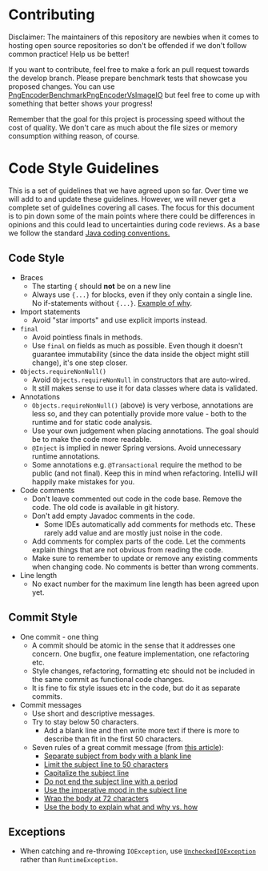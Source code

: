 

# Contributing

Disclaimer: The maintainers of this repository are newbies when it comes to hosting open source repositories so don't be offended if we don't follow common practice! Help us be better!


If you want to contribute, feel free to make a fork an pull request towards the develop branch. Please prepare benchmark tests that showcase you proposed changes. You can use [PngEncoderBenchmarkPngEncoderVsImageIO](https://github.com/pngencoder/pngencoder/blob/develop/src/test/java/com/pngencoder/PngEncoderBenchmarkPngEncoderVsImageIO.java) but feel free to come up with something that better shows your progress!

Remember that the goal for this project is processing speed without the cost of quality. We don't care as much about the file sizes or memory consumption withing reason, of course.





# Code Style Guidelines

This is a set of guidelines that we have agreed upon so far. Over time we will add to and update these guidelines. However, we will never get a complete set of guidelines covering all cases. The focus for this document is to pin down some of the main points where there could be differences in opinions and this could lead to uncertainties during code reviews. As a base we follow the standard [Java coding conventions.](https://www.oracle.com/technetwork/java/codeconventions-150003.pdf)

## Code Style
* Braces
  * The starting `{` should **not** be on a new line
  * Always use `{...}` for blocks, even if they only contain a single line.
  No if-statements without `{...}`. [Example of why](https://www.imperialviolet.org/2014/02/22/applebug.html).
* Import statements
  * Avoid "star imports" and use explicit imports instead.
* `final`
  * Avoid pointless finals in methods.
  * Use `final` on fields as much as possible. Even though it doesn't guarantee immutability (since the data inside the object might still change), it's one step closer.
* `Objects.requireNonNull()`
  * Avoid `Objects.requireNonNull` in constructors that are auto-wired.
  * It still makes sense to use it for data classes where data is validated.
* Annotations
  * `Objects.requireNonNull()` (above) is very verbose, annotations are less so, and they can potentially provide more value - both to the runtime and for static code analysis. 
  * Use your own judgement when placing annotations. The goal should be to make the code more readable.
  * `@Inject` is implied in newer Spring versions. Avoid unnecessary runtime annotations.
  * Some annotations e.g. `@Transactional` require the method to be public (and not final). Keep this in mind when refactoring. IntelliJ will happily make mistakes for you. 
* Code comments
  * Don't leave commented out code in the code base. Remove the code. The old code is available in git history.
  * Don't add empty Javadoc comments in the code.
    * Some IDEs automatically add comments for methods etc. These rarely add value and are mostly just noise in the code.
  * Add comments for complex parts of the code. Let the comments explain things that are not obvious from reading the code.
  * Make sure to remember to update or remove any existing comments when changing code. No comments is better than wrong comments.
* Line length
  * No exact number for the maximum line length has been agreed upon yet. 

## Commit Style
* One commit - one thing
  * A commit should be atomic in the sense that it addresses one concern. One bugfix, one feature implementation, one refactoring etc.
  * Style changes, refactoring, formatting etc should not be included in the same commit as functional code changes.
  * It is fine to fix style issues etc in the code, but do it as separate commits.
* Commit messages
  * Use short and descriptive messages.
  * Try to stay below 50 characters.
    * Add a blank line and then write more text if there is more to describe than fit in the first 50 characters.
  * Seven rules of a great commit message (from [this article](http://chris.beams.io/posts/git-commit/)):
    * [Separate subject from body with a blank line](https://chris.beams.io/posts/git-commit/#separate)
    * [Limit the subject line to 50 characters](https://chris.beams.io/posts/git-commit/#limit-50)
    * [Capitalize the subject line](https://chris.beams.io/posts/git-commit/#capitalize)
    * [Do not end the subject line with a period](https://chris.beams.io/posts/git-commit/#end)
    * [Use the imperative mood in the subject line](https://chris.beams.io/posts/git-commit/#imperative)
    * [Wrap the body at 72 characters](https://chris.beams.io/posts/git-commit/#wrap-72)
    * [Use the body to explain what and why vs. how](https://chris.beams.io/posts/git-commit/#why-not-how)

## Exceptions
* When catching and re-throwing `IOException`, use [`UncheckedIOException`](https://docs.oracle.com/javase/9/docs/api/java/io/UncheckedIOException.html) rather than `RuntimeException`.

